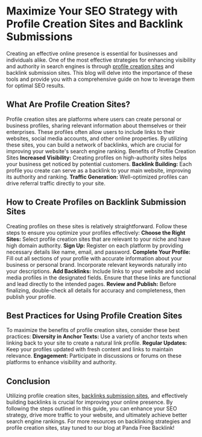 <h1>Maximize Your SEO Strategy with Profile Creation Sites and Backlink Submissions</h1>
Creating an effective online presence is essential for businesses and individuals alike. One of the most effective strategies for enhancing visibility and authority in search engines is through <a href="https://pandafreebacklink.store/profile-creation-sites/">profile creation sites</a> and backlink submission sites. This blog will delve into the importance of these tools and provide you with a comprehensive guide on how to leverage them for optimal SEO results.

<h2>What Are Profile Creation Sites?</h2>

Profile creation sites are platforms where users can create personal or business profiles, sharing relevant information about themselves or their enterprises. These profiles often allow users to include links to their websites, social media accounts, and other online properties. By utilizing these sites, you can build a network of backlinks, which are crucial for improving your website's search engine ranking.
Benefits of Profile Creation Sites
<b>Increased Visibility:</b> Creating profiles on high-authority sites helps your business get noticed by potential customers.
<b>Backlink Building:</b> Each profile you create can serve as a backlink to your main website, improving its authority and ranking.
<b>Traffic Generation:</b> Well-optimized profiles can drive referral traffic directly to your site.

<h2>How to Create Profiles on Backlink Submission Sites</h2>

Creating profiles on these sites is relatively straightforward. Follow these steps to ensure you optimize your profiles effectively:
<b>Choose the Right Sites:</b> Select profile creation sites that are relevant to your niche and have high domain authority.
<b>Sign Up:</b> Register on each platform by providing necessary details like name, email, and password.
<b>Complete Your Profile:</b> Fill out all sections of your profile with accurate information about your business or personal brand. Incorporate relevant keywords naturally into your descriptions.
<b>Add Backlinks:</b> Include links to your website and social media profiles in the designated fields. Ensure that these links are functional and lead directly to the intended pages.
<b>Review and Publish:</b> Before finalizing, double-check all details for accuracy and completeness, then publish your profile.

<h2>Best Practices for Using Profile Creation Sites</h2>

To maximize the benefits of profile creation sites, consider these best practices:
<b>Diversity in Anchor Texts:</b> Use a variety of anchor texts when linking back to your site to create a natural link profile.
<b>Regular Updates:</b> Keep your profiles updated with fresh content and links to maintain relevance.
<b>Engagement:</b> Participate in discussions or forums on these platforms to enhance visibility and authority.

<h2>Conclusion</h2>

Utilizing profile creation sites, <a href="https://pandafreebacklink.store">backlinks submission sites</a>, and effectively building backlinks is crucial for improving your online presence. By following the steps outlined in this guide, you can enhance your SEO strategy, drive more traffic to your website, and ultimately achieve better search engine rankings.
For more resources on backlinking strategies and profile creation sites, stay tuned to our blog at Panda Free Backlink!
